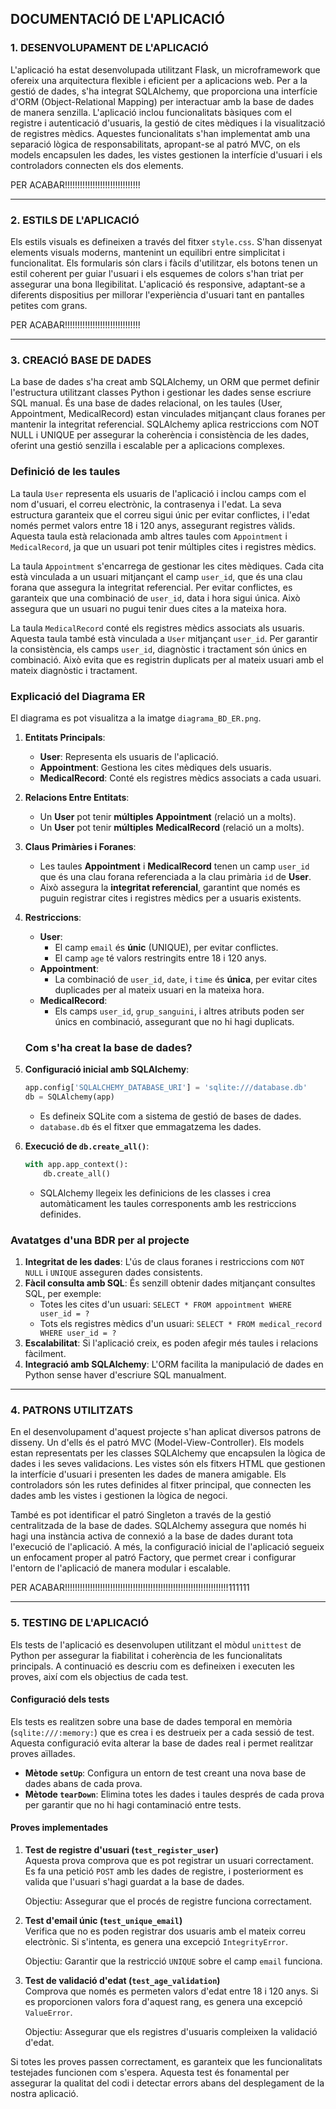 

## **DOCUMENTACIÓ DE L'APLICACIÓ**

### **1. DESENVOLUPAMENT DE L'APLICACIÓ**

L'aplicació ha estat desenvolupada utilitzant Flask, un microframework que ofereix una arquitectura flexible i eficient per a aplicacions web. Per a la gestió de dades, s'ha integrat SQLAlchemy, que proporciona una interfície d'ORM (Object-Relational Mapping) per interactuar amb la base de dades de manera senzilla. L'aplicació inclou funcionalitats bàsiques com el registre i autenticació d'usuaris, la gestió de cites mèdiques i la visualització de registres mèdics. Aquestes funcionalitats s'han implementat amb una separació lògica de responsabilitats, apropant-se al patró MVC, on els models encapsulen les dades, les vistes gestionen la interfície d'usuari i els controladors connecten els dos elements.

PER ACABAR!!!!!!!!!!!!!!!!!!!!!!!!!!!!!!

---
### **2. ESTILS DE L'APLICACIÓ**

Els estils visuals es defineixen a través del fitxer `style.css`. S'han dissenyat elements visuals moderns, mantenint un equilibri entre simplicitat i funcionalitat. Els formularis són clars i fàcils d'utilitzar, els botons tenen un estil coherent per guiar l'usuari i els esquemes de colors s'han triat per assegurar una bona llegibilitat. L'aplicació és responsive, adaptant-se a diferents dispositius per millorar l'experiència d'usuari tant en pantalles petites com grans.

PER ACABAR!!!!!!!!!!!!!!!!!!!!!!!!!!!!!!

---

### **3. CREACIÓ BASE DE DADES**

La base de dades s'ha creat amb SQLAlchemy, un ORM que permet definir l'estructura utilitzant classes Python i gestionar les dades sense escriure SQL manual. És una base de dades relacional, on les taules (User, Appointment, MedicalRecord) estan vinculades mitjançant claus foranes per mantenir la integritat referencial. SQLAlchemy aplica restriccions com NOT NULL i UNIQUE per assegurar la coherència i consistència de les dades, oferint una gestió senzilla i escalable per a aplicacions complexes.


   ### **Definició de les taules**

La taula `User` representa els usuaris de l'aplicació i inclou camps com el nom d'usuari, el correu electrònic, la contrasenya i l'edat. La seva estructura garanteix que el correu sigui únic per evitar conflictes, i l'edat només permet valors entre 18 i 120 anys, assegurant registres vàlids. Aquesta taula està relacionada amb altres taules com `Appointment` i `MedicalRecord`, ja que un usuari pot tenir múltiples cites i registres mèdics.

La taula `Appointment` s'encarrega de gestionar les cites mèdiques. Cada cita està vinculada a un usuari mitjançant el camp `user_id`, que és una clau forana que assegura la integritat referencial. Per evitar conflictes, es garanteix que una combinació de `user_id`, data i hora sigui única. Això assegura que un usuari no pugui tenir dues cites a la mateixa hora.

La taula `MedicalRecord` conté els registres mèdics associats als usuaris. Aquesta taula també està vinculada a `User` mitjançant `user_id`. Per garantir la consistència, els camps `user_id`, diagnòstic i tractament són únics en combinació. Això evita que es registrin duplicats per al mateix usuari amb el mateix diagnòstic i tractament.


   ### **Explicació del Diagrama ER**

El diagrama es pot visualitza a la imatge `diagrama_BD_ER.png`.

1. **Entitats Principals**:
   - **User**: Representa els usuaris de l'aplicació.
   - **Appointment**: Gestiona les cites mèdiques dels usuaris.
   - **MedicalRecord**: Conté els registres mèdics associats a cada usuari.

2. **Relacions Entre Entitats**:
   - Un **User** pot tenir **múltiples** **Appointment** (relació un a molts).
   - Un **User** pot tenir **múltiples** **MedicalRecord** (relació un a molts).

3. **Claus Primàries i Foranes**:
   - Les taules **Appointment** i **MedicalRecord** tenen un camp `user_id` que és una clau forana referenciada a la clau primària `id` de **User**.
   - Això assegura la **integritat referencial**, garantint que només es puguin registrar cites i registres mèdics per a usuaris existents.

4. **Restriccions**:
   - **User**:
     - El camp `email` és **únic** (UNIQUE), per evitar conflictes.
     - El camp `age` té valors restringits entre 18 i 120 anys.
   - **Appointment**:
     - La combinació de `user_id`, `date`, i `time` és **única**, per evitar cites duplicades per al mateix usuari en la mateixa hora.
   - **MedicalRecord**:
     - Els camps `user_id`, `grup_sanguini`, i altres atributs poden ser únics en combinació, assegurant que no hi hagi duplicats.


   ### **Com s'ha creat la base de dades?**

1. **Configuració inicial amb SQLAlchemy**:
   ```python
   app.config['SQLALCHEMY_DATABASE_URI'] = 'sqlite:///database.db'
   db = SQLAlchemy(app)
   ```
   - Es defineix SQLite com a sistema de gestió de bases de dades.
   - `database.db` és el fitxer que emmagatzema les dades.

2. **Execució de `db.create_all()`**:
   ```python
   with app.app_context():
       db.create_all()
   ```
   - SQLAlchemy llegeix les definicions de les classes i crea automàticament les taules corresponents amb les restriccions definides.


### **Avatatges d'una BDR per al projecte**

1. **Integritat de les dades**: L'ús de claus foranes i restriccions com `NOT NULL` i `UNIQUE` asseguren dades consistents.
2. **Fàcil consulta amb SQL**: És senzill obtenir dades mitjançant consultes SQL, per exemple:
   - Totes les cites d'un usuari: `SELECT * FROM appointment WHERE user_id = ?`
   - Tots els registres mèdics d'un usuari: `SELECT * FROM medical_record WHERE user_id = ?`
3. **Escalabilitat**: Si l'aplicació creix, es poden afegir més taules i relacions fàcilment.
4. **Integració amb SQLAlchemy**: L'ORM facilita la manipulació de dades en Python sense haver d'escriure SQL manualment.


---

### **4. PATRONS UTILITZATS**

En el desenvolupament d'aquest projecte s'han aplicat diversos patrons de disseny. Un d'ells és el patró MVC (Model-View-Controller). Els models estan representats per les classes SQLAlchemy que encapsulen la lògica de dades i les seves validacions. Les vistes són els fitxers HTML que gestionen la interfície d'usuari i presenten les dades de manera amigable. Els controladors són les rutes definides al fitxer principal, que connecten les dades amb les vistes i gestionen la lògica de negoci.

També es pot identificar el patró Singleton a través de la gestió centralitzada de la base de dades. SQLAlchemy assegura que només hi hagi una instància activa de connexió a la base de dades durant tota l'execució de l'aplicació. A més, la configuració inicial de l'aplicació segueix un enfocament proper al patró Factory, que permet crear i configurar l'entorn de l'aplicació de manera modular i escalable.

PER ACABAR!!!!!!!!!!!!!!!!!!!!!!!!!!!!!!!!!!!!!!!!!!!!!!!!!!!!!!!!!!!!!!!!!111111

---

### **5. TESTING DE L'APLICACIÓ**

Els tests de l'aplicació es desenvolupen utilitzant el mòdul `unittest` de Python per assegurar la fiabilitat i coherència de les funcionalitats principals. A continuació es descriu com es defineixen i executen les proves, així com els objectius de cada test.

#### **Configuració dels tests**

Els tests es realitzen sobre una base de dades temporal en memòria (`sqlite:///:memory:`) que es crea i es destrueix per a cada sessió de test. Aquesta configuració evita alterar la base de dades real i permet realitzar proves aïllades.

- **Mètode `setUp`**: Configura un entorn de test creant una nova base de dades abans de cada prova.
- **Mètode `tearDown`**: Elimina totes les dades i taules després de cada prova per garantir que no hi hagi contaminació entre tests.


#### **Proves implementades**

1. **Test de registre d'usuari (`test_register_user`)**  
   Aquesta prova comprova que es pot registrar un usuari correctament. Es fa una petició `POST` amb les dades de registre, i posteriorment es valida que l'usuari s'hagi guardat a la base de dades.

   Objectiu: Assegurar que el procés de registre funciona correctament.

2. **Test d'email únic (`test_unique_email`)**  
   Verifica que no es poden registrar dos usuaris amb el mateix correu electrònic. Si s'intenta, es genera una excepció `IntegrityError`.

   Objectiu: Garantir que la restricció `UNIQUE` sobre el camp `email` funciona.

3. **Test de validació d'edat (`test_age_validation`)**  
   Comprova que només es permeten valors d'edat entre 18 i 120 anys. Si es proporcionen valors fora d'aquest rang, es genera una excepció `ValueError`.

   Objectiu: Assegurar que els registres d'usuaris compleixen la validació d'edat.

Si totes les proves passen correctament, es garanteix que les funcionalitats testejades funcionen com s'espera. Aquesta test és fonamental per assegurar la qualitat del codi i detectar errors abans del desplegament de la nostra aplicació.
